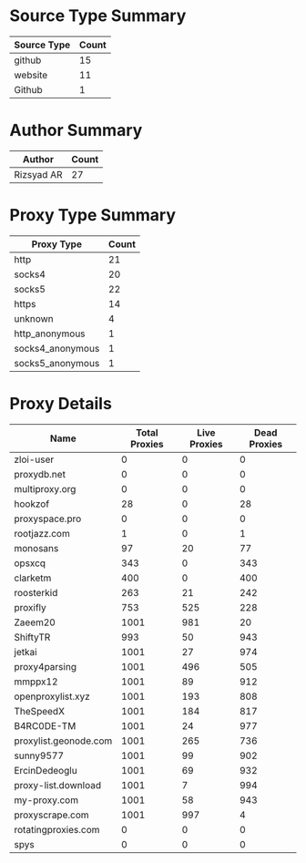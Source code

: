 # Source Type Summary

| Source Type | Count |
|-------------|-------|
| github | 15 |
| website | 11 |
| Github | 1 |


# Author Summary

| Author | Count |
|--------|-------|
| Rizsyad AR | 27 |


# Proxy Type Summary

| Proxy Type | Count |
|------------|-------|
| http | 21 |
| socks4 | 20 |
| socks5 | 22 |
| https | 14 |
| unknown | 4 |
| http_anonymous | 1 |
| socks4_anonymous | 1 |
| socks5_anonymous | 1 |


# Proxy Details

| Name | Total Proxies | Live Proxies | Dead Proxies |
|------|---------------|--------------|---------------|
| zloi-user | 0 | 0 | 0 |
| proxydb.net | 0 | 0 | 0 |
| multiproxy.org | 0 | 0 | 0 |
| hookzof | 28 | 0 | 28 |
| proxyspace.pro | 0 | 0 | 0 |
| rootjazz.com | 1 | 0 | 1 |
| monosans | 97 | 20 | 77 |
| opsxcq | 343 | 0 | 343 |
| clarketm | 400 | 0 | 400 |
| roosterkid | 263 | 21 | 242 |
| proxifly | 753 | 525 | 228 |
| Zaeem20 | 1001 | 981 | 20 |
| ShiftyTR | 993 | 50 | 943 |
| jetkai | 1001 | 27 | 974 |
| proxy4parsing | 1001 | 496 | 505 |
| mmppx12 | 1001 | 89 | 912 |
| openproxylist.xyz | 1001 | 193 | 808 |
| TheSpeedX | 1001 | 184 | 817 |
| B4RC0DE-TM | 1001 | 24 | 977 |
| proxylist.geonode.com | 1001 | 265 | 736 |
| sunny9577 | 1001 | 99 | 902 |
| ErcinDedeoglu | 1001 | 69 | 932 |
| proxy-list.download | 1001 | 7 | 994 |
| my-proxy.com | 1001 | 58 | 943 |
| proxyscrape.com | 1001 | 997 | 4 |
| rotatingproxies.com | 0 | 0 | 0 |
| spys | 0 | 0 | 0 |
